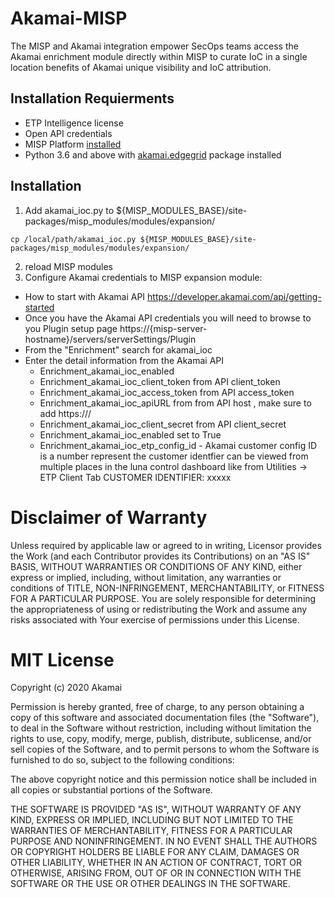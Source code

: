 # Akamai-MISP
The MISP and Akamai integration empower SecOps teams access the Akamai enrichment module directly within MISP to curate IoC in a single location benefits of Akamai unique visibility and IoC attribution.




## Installation Requierments

* ETP Intelligence license
* Open API credentials
* MISP Platform [installed](https://www.misp-project.org/download/#virtual-images)
* Python 3.6 and above with [akamai.edgegrid](https://github.com/akamai/AkamaiOPEN-edgegrid-python) package installed

## Installation

1. Add akamai_ioc.py to ${MISP_MODULES_BASE}/site-packages/misp_modules/modules/expansion/
```
cp /local/path/akamai_ioc.py ${MISP_MODULES_BASE}/site-packages/misp_modules/modules/expansion/
```
2. reload MISP modules 
3. Configure Akamai credentials to MISP expansion module:
  * How to start with Akamai API https://developer.akamai.com/api/getting-started 
  * Once you have the Akamai API credentials you will need to browse to you Plugin setup page https://{misp-server-hostname}/servers/serverSettings/Plugin
  * From the "Enrichment" search for akamai_ioc
  * Enter the detail information from the Akamai API
    * Enrichment_akamai_ioc_enabled
    * Enrichment_akamai_ioc_client_token from API client_token
    * Enrichment_akamai_ioc_access_token from API access_token
    * Enrichment_akamai_ioc_apiURL from from API host , make sure to add https://<host>/
    * Enrichment_akamai_ioc_client_secret from API client_secret
    * Enrichment_akamai_ioc_enabled set to True
    * Enrichment_akamai_ioc_etp_config_id - Akamai customer config ID is a number represent the customer identfier can be viewed from multiple places in the luna control dashboard like from Utilities -> ETP Client Tab CUSTOMER IDENTIFIER: xxxxx


# Disclaimer of Warranty
Unless required by applicable law or agreed to in writing, Licensor provides the Work (and each Contributor provides its Contributions) on an "AS IS" BASIS, WITHOUT WARRANTIES OR CONDITIONS OF ANY KIND, either express or implied, including, without limitation, any warranties or conditions of TITLE, NON-INFRINGEMENT, MERCHANTABILITY, or FITNESS FOR A PARTICULAR PURPOSE. You are solely responsible for determining the appropriateness of using or redistributing the Work and assume any risks associated with Your exercise of permissions under this License.

# MIT License

Copyright (c) 2020 Akamai

Permission is hereby granted, free of charge, to any person obtaining a copy
of this software and associated documentation files (the "Software"), to deal
in the Software without restriction, including without limitation the rights
to use, copy, modify, merge, publish, distribute, sublicense, and/or sell
copies of the Software, and to permit persons to whom the Software is
furnished to do so, subject to the following conditions:

The above copyright notice and this permission notice shall be included in all
copies or substantial portions of the Software.

THE SOFTWARE IS PROVIDED "AS IS", WITHOUT WARRANTY OF ANY KIND, EXPRESS OR
IMPLIED, INCLUDING BUT NOT LIMITED TO THE WARRANTIES OF MERCHANTABILITY,
FITNESS FOR A PARTICULAR PURPOSE AND NONINFRINGEMENT. IN NO EVENT SHALL THE
AUTHORS OR COPYRIGHT HOLDERS BE LIABLE FOR ANY CLAIM, DAMAGES OR OTHER
LIABILITY, WHETHER IN AN ACTION OF CONTRACT, TORT OR OTHERWISE, ARISING FROM,
OUT OF OR IN CONNECTION WITH THE SOFTWARE OR THE USE OR OTHER DEALINGS IN THE
SOFTWARE.
